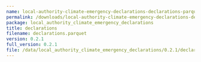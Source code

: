 ```yaml
---
name: local-authority-climate-emergency-declarations-declarations-parquet
permalink: /downloads/local-authority-climate-emergency-declarations-declarations-parquet/0_2_1
package: local_authority_climate_emergency_declarations
title: declarations
filename: declarations.parquet
version: 0.2.1
full_version: 0.2.1
file: /data/local_authority_climate_emergency_declarations/0.2.1/declarations.parquet
---
```

